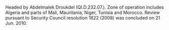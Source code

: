  Headed by Abdelmalek Droukdel (QI.D.232.07.). Zone of operation includes
Algeria and parts of Mali, Mauritania, Niger, Tunisia and Morocco. Review 
pursuant to Security Council resolution 1822 (2008) was concluded on 21 Jun. 
2010. 
